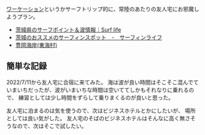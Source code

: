 [ワーケーション](%E3%83%AF%E3%83%BC%E3%82%B1%E3%83%BC%E3%82%B7%E3%83%A7%E3%83%B3)というかサーフトリップ的に、常陸のあたりの友人宅にお邪魔しようプラン。

- [茨城県のサーフポイント＆波情報｜Surf life](https://www.surf-life.blue/surf/spots/%E8%8C%A8%E5%9F%8E%E7%9C%8C/)
- [茨城のおススメのサーフィンスポット　-　サーフィンライフ](http://nosurfing-nolife.com/spot/ibaraki.html)
- [豊岡海岸(東海村)](https://www.manpuku.co.jp/bbq_ibaraki/spot/archives/1566)

## 簡単な記録

2022/7/11から友人宅に合宿に来てみた。
海は波が良い時間はそこそこ混んでていまいちだったが、波がいまいちな時間は空いててしかもそれなりに乗れるので、
練習としては少し時間をずらして乗りまくるのが良いと思った。

友人宅に泊まるのは気を使うので、次はビジネスホテルとかにしたいが、
場所としては良い気がした。
友人宅のそばのビジネスホテルはそんなに高く無さそうなので、次はそこで試したい。